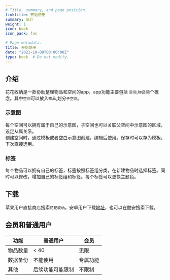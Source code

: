 ```yaml
---
# Title, summary, and page position.
linktitle: 开始使用
summary: 简介
weight: 1
icon: book
icon_pack: fas

# Page metadata.
title: 开始使用
date: "2021-10-08T00:00:00Z"
type: book  # Do not modify.
---
```


## 介绍
花花收纳是一款协助整理物品和空间的app，app功能主要包括 `空间`,`物品`两个概念。其中`空间`可以放入`物品`,划分`子空间`。
### 示意图
每个空间可以拥有属于自己的示意图，子空间也可以关联父空间中示意图的区域，设定从属关系。  
创建空间时，通过模板或者空白示意图创建，编辑后使用。保存时可以存为模板，下次直接选用。
### 标签
每个物品可以拥有自己的标签，标签按照标签组分类，在新建物品时选择标签。同时可以修改，增加自己的标签组和标签。每个标签可以更换主题色。
## 下载
苹果用户直接商店搜索`花花收纳`，安卓用户下载[地址](https://www.coolapk.com/apk/com.hua.fafa)，也可以在酷安搜索下载。
## 会员和普通用户


功能 | 普通用户 | 会员
---|---|---|
物品数量|< 40|无限
数据备份|不能使用|专属功能
其他|后续功能可能限制|不限制
️

